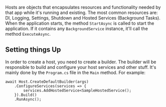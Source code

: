 Hosts are objects that encapsulates resources and functionality needed by that app while it's running and existing. The most common resources are: DI, Logging, Settings, Shutdown and Hosted Services (Background Tasks). When the application starts, the method `StartAsync` is called to start the application. If it contains any `BackgroundService` instance, it'll call the method `ExecuteAsync`.
## Setting things Up
In order to create a host, you need to create a builder. The builder will be responsible to build and configure your host services and other stuff.  It's mainly done by the `Program.cs` file in the `Main` method.  For example:
```
await Host.CreateDefaultBuilder(args)
 	.ConfigureServices(services => {
	 	services.AddHostedService<SampleHostedService(); 
 	}).Build()
 	.RunAsync();
```
